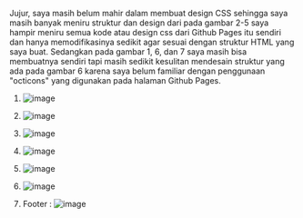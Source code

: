 Jujur, saya masih belum mahir dalam membuat design CSS sehingga saya masih banyak meniru struktur dan design dari 
pada gambar 2-5 saya hampir meniru semua kode atau design css dari Github Pages itu sendiri dan hanya memodifikasinya sedikit agar sesuai dengan struktur HTML yang saya buat.
Sedangkan pada gambar 1, 6, dan 7 saya masih bisa membuatnya sendiri tapi masih sedikit kesulitan mendesain struktur yang ada pada gambar 6 karena saya belum familiar dengan penggunaan "octicons"
yang digunakan pada halaman Github Pages.


1. ![image](https://github.com/user-attachments/assets/66c154a8-7cde-469c-87c2-73836da88f4a)

2. ![image](https://github.com/user-attachments/assets/bcd901d0-c305-42f4-8d2f-ef79c573e1e4)

3. ![image](https://github.com/user-attachments/assets/225617ee-01c2-49db-a814-d8939c1af9fb)

4. ![image](https://github.com/user-attachments/assets/f98ca9a5-811a-4ad0-9ba9-a7b22d63fc04)

5. ![image](https://github.com/user-attachments/assets/1f83a651-1f1c-4afb-afbd-88e686f4dc28)

6. ![image](https://github.com/user-attachments/assets/bf458992-d23d-441e-a955-c11e723e6b21)

7. Footer :
   ![image](https://github.com/user-attachments/assets/e909bccb-3618-43af-a373-195adfb76f86)
















  
